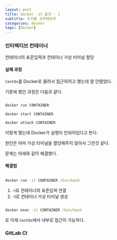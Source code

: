 ```yaml
---
layout: post
title: Docker -it 옵션 - 1
subtitle: 도커를 공부해보자
categories: Docker
tags: [Docker]
---
```


### 인터렉티브 컨테이너

컨테이너의 표준입력과 컨테이너 가상 터미널 할당

#### 실패 과정

`CentOs`를 Docker로 올려서 접근하려고 했는데 잘 안됐었다.

기존에 했던 과정은 다음과 같다.

```cmd

docker run CONTAINER

docker start CONTAINER

docker attach CONTAINER

```

이렇게 했는데 Docker가 실행이 안되어있다고 뜬다.

원인은 아마 가상 터미널을 할당해주지 않아서 그런것 같다.

문제는 아래와 같이 해결했다.


#### 해결법

```cmd

docker run -it CONTAINER /bin/bash

```
1. -i로 컨테이너의 표준입력 연결 
2. -t로 컨테이너 가상 터미널 생성


```cmd

docker exec -it CONTAINER /bin/bash

```

로 이제 `CentOs`에서 내부로 접근이 가능하다.


### GitLab CI
